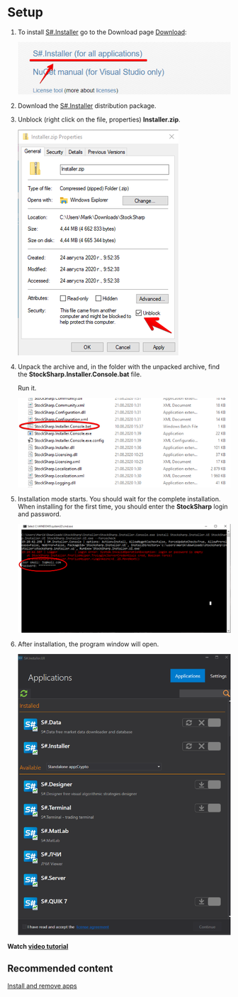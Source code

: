 # Setup

1. To install [S\#.Installer](SharpInstaller.md) go to the Download page [Download](https://stocksharp.com/products/download/):

   ![Installer installation](../images/Installer_installation.png)
2. Download the [S\#.Installer](SharpInstaller.md) distribution package.
3. Unblock (right click on the file, properties) **Installer.zip**.

   ![Installerzip Properties](../images/Installerzip_Properties.png)
4. Unpack the archive and, in the folder with the unpacked archive, find the **StockSharp.Installer.Console.bat** file. 

   Run it.

   ![Installer Stock Sharp Installer bat](../images/Installer_StockSharp_Installer_bat.png)
5. Installation mode starts. You should wait for the complete installation. When installing for the first time, you should enter the **StockSharp** login and password.

   ![log In installer](../images/logIn_installer.png)
6. After installation, the program window will open.

   ![first win installer](../images/first_win_installer.png)

**Watch [video tutorial](InstallerSetup.md)**

## Recommended content

[Install  and remove apps](Installer_installing_removing_programs.md)

